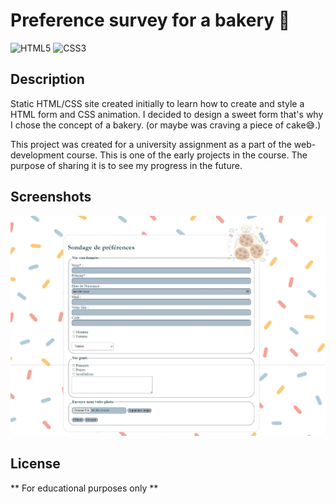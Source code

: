 # Preference survey for a bakery 🍰
![HTML5](https://img.shields.io/badge/HTML5-E34F26?logo=html5&logoColor=white)
![CSS3](https://img.shields.io/badge/CSS3-1572B6?logo=css3&logoColor=white)

## Description
Static HTML/CSS site created initially to learn how to create and style a HTML form and CSS animation.
I decided to design a sweet form that's why I chose the concept of a bakery. (or maybe was craving a piece of cake😅.)

This project was created for a university assignment as a part of the web-development course.
This is one of the early projects in the course. The purpose of sharing it is to see my progress in the future.

## Screenshots

![HomePage](Screenshots/homepage.jpeg)

## License
** For educational purposes only **


